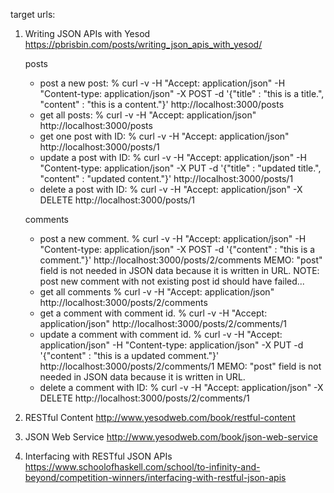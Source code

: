 target urls:
1. Writing JSON APIs with Yesod
   https://pbrisbin.com/posts/writing_json_apis_with_yesod/

   posts
   - post a new post:
     % curl -v -H "Accept: application/json" -H "Content-type: application/json" -X POST -d '{"title" : "this is a title.", "content" : "this is a content."}' http://localhost:3000/posts
   - get all posts:
     % curl -v -H "Accept: application/json" http://localhost:3000/posts
   - get one post with ID:
     % curl -v -H "Accept: application/json" http://localhost:3000/posts/1
   - update a post with ID:
     % curl -v -H "Accept: application/json" -H "Content-type: application/json" -X PUT -d '{"title" : "updated title.", "content" : "updated content."}' http://localhost:3000/posts/1
   - delete a post with ID:
     % curl -v -H "Accept: application/json" -X DELETE http://localhost:3000/posts/1

   comments
   - post a new comment.
     % curl -v -H "Accept: application/json" -H "Content-type: application/json" -X POST -d '{"content" : "this is a comment."}' http://localhost:3000/posts/2/comments
     MEMO: "post" field is not needed in JSON data because it is written in URL.
     NOTE: post new comment with not existing post id should have failed...
   - get all comments
     % curl -v -H "Accept: application/json" http://localhost:3000/posts/2/comments
   - get a comment with comment id.
     % curl -v -H "Accept: application/json" http://localhost:3000/posts/2/comments/1
   - update a comment with comment id.
     % curl -v -H "Accept: application/json" -H "Content-type: application/json" -X PUT -d '{"content" : "this is a updated comment."}' http://localhost:3000/posts/2/comments/1
     MEMO: "post" field is not needed in JSON data because it is written in URL.
   - delete a comment with ID:
     % curl -v -H "Accept: application/json" -X DELETE http://localhost:3000/posts/2/comments/1


2. RESTful Content
   http://www.yesodweb.com/book/restful-content
3. JSON Web Service
   http://www.yesodweb.com/book/json-web-service
4. Interfacing with RESTful JSON APIs
   https://www.schoolofhaskell.com/school/to-infinity-and-beyond/competition-winners/interfacing-with-restful-json-apis

